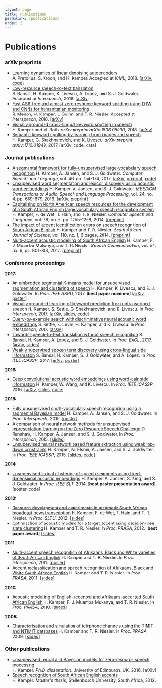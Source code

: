```yaml
---
layout: page
title: Publications
permalink: /publications/
order: 3
---
```


# Publications


### arXiv preprints

- [Learning dynamics of linear denoising autoencoders](https://arxiv.org/abs/1806.05413)  
  A. Pretorius, S. Kroon, and H. Kamper. Accepted at *ICML*, 2018.
  [[arXiv](https://arxiv.org/abs/1806.05413), [code](https://github.com/arnupretorius/lindaedynamics_icml2018)]
- [Low-resource speech-to-text translation](https://arxiv.org/abs/1803.09164)  
  S. Bansal, H. Kamper, K. Livescu, A. Lopez, and S. J. Goldwater. Accepted at *Interspeech*, 2018.
  [[arXiv](https://arxiv.org/abs/1803.09164)]
- [Fast ASR-free and almost zero-resource keyword spotting using DTW and CNNs for humanitarian monitoring](https://arxiv.org/abs/1806.09374)  
  R. Menon, H. Kamper, J. Quinn, and T. R. Niesler. Accepted at *Interspeech*, 2018.
  [[arXiv](https://arxiv.org/abs/1806.09374)]
- [Visually grounded cross-lingual keyword spotting in speech](https://arxiv.org/abs/1806.05030)  
  H. Kamper and M. Roth. *arXiv preprint arXiv:1806.05030*, 2018.
  [[arXiv](https://arxiv.org/abs/1806.05030)]
- [Semantic keyword spotting by learning from images and speech](https://arxiv.org/abs/1710.01949)  
  H. Kamper, G. Shakhnarovich, and K. Livescu. *arXiv preprint arXiv:1710.01949*, 2017.
  [[arXiv](https://arxiv.org/abs/1710.01949), [code](https://github.com/kamperh/recipe_semantic_flickraudio), [data](https://github.com/kamperh/semantic_flickraudio)]
<!-- Raghav SLTU 2018  -->
<!-- ICASSP 2018 -->
<!-- Arnu ICML -->
<!-- Phoneme based embedded segmental K-means for unsupervised term discovery
S. Bhati, H. Kamper, and K. Sri Rama Murty. *Proc. ICASSP*, 2018. -->


### Journal publications

- [A segmental framework for fully-unsupervised large-vocabulary speech recognition](http://dx.doi.org/10.1016/j.csl.2017.04.008)
  H. Kamper, A. Jansen, and S. J. Goldwater. *Computer Speech and Language*, vol. 46, pp. 154-174, 2017.
  [[arXiv](http://arxiv.org/abs/1606.06950), [preprint]({{site.url}}/papers/kamper+jansen+goldwater_csl2017_preprint.pdf), [code](https://github.com/kamperh/segmentalist)]
- [Unsupervised word segmentation and lexicon discovery using acoustic word embeddings](http://dx.doi.org/10.1109/TASLP.2016.2517567)
  H. Kamper, A. Jansen, and S. J. Goldwater. *IEEE/ACM Transactions on Audio, Speech and Language Processing*, vol. 24, no. 4, pp. 669-679, 2016.
  [[arXiv](http://arxiv.org/abs/1603.02845), [preprint]({{site.url}}/papers/kamper+jansen+goldwater_taslp2016.pdf)]
- [Capitalising on North American speech resources for the development of a South African English large vocabulary speech recognition system](https://doi.org/10.1016/j.csl.2014.04.005)
  H. Kamper, F. de Wet, T. Hain, and T. R. Niesler. *Computer Speech and Language*, vol. 28, no. 6, pp. 1255-1268, 2014.
  [[preprint]({{site.url}}/papers/kamper+dewet+hain+niesler_csl2013_preprint.pdf)]
- [The impact of accent identification errors on speech recognition of South African English](http://dx.doi.org/10.1590/sajs.2014/20120049)
  H. Kamper and T. R. Niesler. *South African Journal of Science*, vol. 110, no. 1, 6 pages, 2014.
  [[preprint]({{site.url}}/papers/kamper+niesler_sajs2014.pdf)]
- [Multi-accent acoustic modelling of South African English](https://doi.org/10.1016/j.specom.2012.01.008)
  H. Kamper, F. J. Muamba Mukanya, and T. R. Niesler. *Speech Communication*, vol. 54, no. 6, pp. 801-813, 2012.
  [[preprint]({{site.url}}/papers/kamper+muambamukanya+niesler_speechcom2012_preprint.pdf)]


### Conference proceedings

**2017:**

- [An embedded segmental K-means model for unsupervised segmentation and clustering of speech]({{site.url}}/papers/kamper+livescu+goldwater_asru2017.pdf)
  H. Kamper, K. Livescu, and S. J. Goldwater. In *Proc. IEEE ASRU*, 2017. [**best paper nominee**]
  [[arXiv](https://arxiv.org/abs/1703.08135), [poster]({{site.url}}/posters/kamper+livescu+goldwater_asru2017_poster.pdf)]
- [Visually grounded learning of keyword prediction from untranscribed speech]({{site.url}}/papers/kamper+settle+shakhnarovich+livescu_interspeech2017.pdf)
  H. Kamper, S. Settle, G. Shakhnarovich, and K. Livescu. In *Proc. Interspeech*, 2017.
  [[arXiv](https://arxiv.org/abs/1703.08136), [slides]({{site.url}}/slides/kamper+settle+shakhnarovich+livescu_interspeech2017_talk.pdf), [code](https://github.com/kamperh/recipe_vision_speech_flickr)]
- [Query-by-example search with discriminative neural acoustic word embeddings]({{site.url}}/papers/settle+levin+kamper+livescu_interspeech2017.pdf)
  S. Settle, K. Levin, H. Kamper, and K. Livescu. In *Proc. Interspeech*, 2017.
  [[arXiv](https://arxiv.org/abs/1706.03818)]
- [Towards speech-to-text translation without speech recognition]({{site.url}}/papers/bansal+kamper+lopez+goldwater_eacl2017.pdf)
  S. Bansal, H. Kamper, A. Lopez, and S. J. Goldwater. In *Proc. EACL*, 2017.
  [[arXiv](https://arxiv.org/abs/1702.03856), [slides](https://0xsameer.github.io/phd/reveal.js/eacl2017#/)]
- [Weakly supervised spoken term discovery using cross-lingual side information]({{site.url}}/papers/bansal+kamper+goldwater+lopez_icassp2017.pdf)
  S. Bansal, H. Kamper, S. J. Goldwater, and A. Lopez. In *Proc. IEEE ICASSP*, 2017.
  [[arXiv](https://arxiv.org/abs/1609.06530), [poster]({{site.url}}/posters/bansal+kamper+goldwater+lopez_icassp2017_poster.pdf)]

**2016:**

- [Deep convolutional acoustic word embeddings using word-pair side information]({{site.url}}/papers/kamper+wang+livescu_icassp2016.pdf)
  H. Kamper, W. Wang, and K. Livescu. In *Proc. IEEE ICASSP*, 2016.
  [[arXiv](http://arxiv.org/abs/1510.01032), [slides]({{site.url}}/slides/kamper+wang+livescu_icassp2016_talk.pdf), [code](https://github.com/kamperh/recipe_swbd_wordembeds)]

**2015:**

- [Fully unsupervised small-vocabulary speech recognition using a segmental Bayesian model]({{site.url}}/papers/kamper+jansen+goldwater_interspeech2015.pdf)
  H. Kamper, A. Jansen, and S. J. Goldwater. In *Proc. Interspeech*, 2015.
  [[poster]({{site.url}}/posters/kamper+jansen+goldwater_interspeech2015_poster.pdf)]
- [A  comparison of neural network methods for unsupervised representation learning on the Zero Resource Speech Challenge]({{site.url}}/papers/renshaw+kamper+jansen+goldwater_interspeech2015.pdf)
  D. Renshaw, H. Kamper, A. Jansen, and S. J. Goldwater. In *Proc. Interspeech*, 2015.
  [[slides]({{site.url}}/slides/renshaw+kamper+jansen+goldwater_interspeech2015_talk.pdf)]
- [Unsupervised neural network based feature extraction using weak top-down constraints]({{site.url}}/papers/kamper+elsner+jansen+goldwater_icassp2015.pdf)
  H. Kamper, M. Elsner, A. Jansen, and S. J. Goldwater. In *Proc. IEEE ICASSP*, 2015.
  [[slides]({{site.url}}/slides/kamper+elsner+jansen+goldwater_icassp2015_talk.pdf), [code](https://github.com/kamperh/speech_correspondence)]

**2014:**

- [Unsupervised lexical clustering of speech segments using fixed-dimensional acoustic embeddings]({{site.url}}/papers/kamper+jansen+king+goldwater_slt2014.pdf)
  H. Kamper, A. Jansen, S. King, and S. J. Goldwater. In *Proc. IEEE SLT*, 2014. [**best poster presentation award**]
  [[poster]({{site.url}}/posters/kamper+jansen+king+goldwater_slt2014_poster.pdf), [code](https://github.com/kamperh/bayes_gmm)]

**2012:**

- [Resource development and experiments in automatic South African broadcast news transcription]({{site.url}}/papers/kamper+dewet+hain+niesler_sltu2012.pdf)
  H. Kamper, F. de Wet, T. Hain, and T. R. Niesler. In *Proc. SLTU*, 2012.
  [[slides]({{site.url}}/slides/kamper+dewet+hain+niesler_sltu2012_talk.pdf)]
- [Optimisation of acoustic models for a target accent using decision-tree state clustering]({{site.url}}/papers/kamper+niesler_prasa2012.pdf)
  H. Kamper and T. R. Niesler. In *Proc. PRASA*, 2012. [**best paper award**]
  [[slides]({{site.url}}/slides/kamper+niesler_prasa2012_talk.pdf)]

**2011:**

- [Multi-accent speech recognition of Afrikaans, Black and White varieties of South African English]({{site.url}}/papers/kamper+niesler_interspeech2011.pdf)
  H. Kamper and T. R. Niesler. In *Proc. Interspeech*, 2011.
  [[poster]({{site.url}}/posters/kamper+niesler_interspeech2011_poster.pdf)]
- [Accent reclassification and speech recognition of Afrikaans, Black and White South African English]({{site.url}}/papers/kamper+niesler_prasa2011.pdf)
  H. Kamper and T. R. Niesler. In *Proc. PRASA*, 2011.
  [[slides]({{site.url}}/slides/kamper+niesler_prasa2011_talk.pdf)]

**2010:**

- [Acoustic modelling of English-accented and Afrikaans-accented South African English]({{site.url}}/papers/kamper+muambamukanya+niesler_prasa2010.pdf)
  H. Kamper, F. J. Muamba Mukanya, and T. R. Niesler. In *Proc. PRASA*, 2010.
  [[slides]({{site.url}}/slides/kamper+muambamukanya+niesler_prasa2010_talk.pdf)]

**2009:**

- [Characterisation and simulation of telephone channels using the TIMIT and NTIMIT databases]({{site.url}}/papers/kamper+niesler_prasa2009.pdf)
  H. Kamper and T. R. Niesler. In *Proc. PRASA*, 2009.
  [[slides]({{site.url}}/slides/kamper+niesler_prasa2009_talk.pdf)]


### Other publications

- [Unsupervised neural and Bayesian models for zero-resource speech processing]({{site.url}}/papers/kamper_phd2016.pdf)  
  H. Kamper. *Ph.D. dissertation*, University of Edinburgh, UK, 2016.
  [[arXiv](https://arxiv.org/abs/1701.00851)]
- [Speech recognition of South African English accents]({{site.url}}/papers/kamper_msceng2012.pdf)  
  H. Kamper. *Master's thesis*, Stellenbosch University, South Africa, 2012.

<!-- ### Heading

This is the base Jekyll theme. You can find out more info about customizing your Jekyll theme, as well as basic Jekyll usage documentation at [jekyllrb.com](http://jekyllrb.com/)

You can find the source code for the Jekyll new theme at: [github.com/jglovier/jekyll-new](https://github.com/jglovier/jekyll-new)

You can find the source code for Jekyll at [github.com/jekyll/jekyll](https://github.com/jekyll/jekyll)

This is just ``_poole``

This is another test:

    Let's see what happens
    $ ./test.py
    You can find the source code for Jekyll at You can find the source code for Jekyll at You can find the source code for Jekyll at You can find the source code for Jekyll at

{% highlight python %}
def print_hi(name)
  puts "Hi, #{name}"
end
print_hi('Tom')
#=> prints 'Hi, Tom' to STDOUT.
You can find the source code for Jekyll at You can find the source code for Jekyll at You can find the source code for Jekyll at You can find the source code for Jekyll at
{% endhighlight %}

1.  A list
2.  There you are. -->

